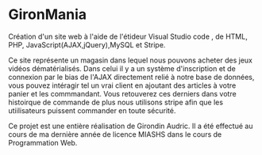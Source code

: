 # GironMania

Création d'un site web  à l'aide de l'étideur Visual Studio code , de HTML, PHP, JavaScript(AJAX,jQuery),MySQL et Stripe.

Ce site représente un magasin dans lequel nous pouvons acheter des jeux vidéos dématérialisés.
Dans celui il y a un système d'inscription et de connexion par le bias de l'AJAX directement relié à notre base de données, vous pouvez intéragir tel un vrai client en ajoutant des articles à votre panier et les commmandant. Vous retouverez ces derniers dans votre histoirque de commande de plus nous utilisons stripe afin que les utiilisateurs puissent commander en toute sécurité.

Ce projet est une entière réalisation de Girondin Audric. 
Il a été effectué au cours de ma dernière année de licence MIASHS dans le cours de Programmation Web.
